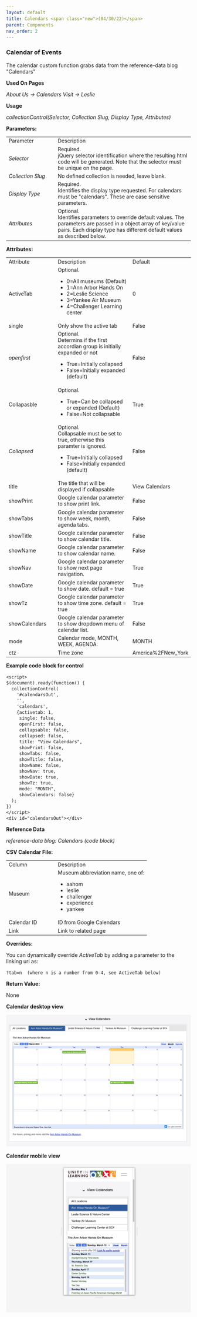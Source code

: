 ```yaml
---
layout: default
title: Calendars <span class="new">(04/30/22)</span>
parent: Components 
nav_order: 2
---
```


### Calendar of Events

The calendar custom function grabs data from the reference-data blog "Calendars"

**Used On Pages**

*About Us -> Calendars*
*Visit -> Leslie*

**Usage**

*collectionControl(Selector, Collection Slug, Display Type, Attributes)*

**Parameters:**

<table class="ws-table-all notranslate">
  <tbody>
    <tr class="tableTop">
     <td style="width:120px">Parameter</td>
     <td>Description</td>
    </tr>
    <tr>
      <td><em>Selector</em></td>
      <td>Required.<br>jQuery selector identification where the resulting html code will be generated.  Note that the selector must be unique on the page.</td>
    </tr>
    <tr>
      <td><em>Collection Slug</em></td>
      <td>No defined collection is needed, leave blank.</td>
    </tr>
    <tr>
      <td><em>Display Type</em></td>
      <td>Required.<br>Identifies the display type requested.  For calendars must be "calendars".  These are case sensitive parameters. </td>
    </tr>
    <tr>
      <td><em>Attributes</em></td>
      <td>Optional.<br>Identifies parameters to override default values.  The parameters are passed in a object array of key/value pairs.  Each display type has different default values as described below. </td>
    </tr>
  </tbody>
</table>

**Attributes:**

<table class="ws-table-all notranslate">
  <tbody>
    <tr class="tableTop">
     <td style="width:120px">Attribute</td>
     <td>Description</td>
     <td>Default</td>
    </tr>
    <tr>
      <td>ActiveTab</td>
      <td>Optional.
        <ul>
          <li>0=All museums (Default)</li>
          <li>1=Ann Arbor Hands On</li>
          <li>2=Leslie Science</li>
          <li>3=Yankee Air Museum</li>
          <li>4=Challenger Learning center</li>
        </ul>
     </td>
     <td>0</td>
    </tr>
    <tr>
      <td>single</td>
      <td>Only show the active tab</td>
      <td>False</td>
    </tr>
    <tr>
      <td><em>openfirst</em></td>
      <td>Optional.<br>
      Determins if the first accordian group is initially expanded or not
        <ul>
          <li>True=Initially collapsed</li>
          <li>False=Initially expanded (default)</li>
        </ul>
      </td>
      <td>False</td>
    </tr>
    <tr>
      <td>Collapasble</td>
      <td>Optional.
        <ul>
          <li>True=Can be collapsed or expanded (Default)</li>
          <li>False=Not collapsable</li>
        </ul>
      </td>
      <td>True</td>
    </tr>
    <tr>
      <td><em>Collapsed</em></td>
      <td>Optional.<br>
      Collapsable must be set to true, otherwise this paramter is ignored.
        <ul>
          <li>True=Initially collapsed</li>
          <li>False=Initially expanded (default)</li>
        </ul>
      </td>
      <td>False</td>
    </tr>
    <tr>
      <td>title</td>
      <td>The title that will be displayed if collapsable</td>
      <td>View Calendars</td>
    </tr>
    <tr>
      <td>showPrint</td>
      <td>Google calendar parameter to show print link.</td>
      <td>False</td>
    </tr>
    <tr>
      <td>showTabs</td>
      <td>Google calendar parameter to show week, month, agenda tabs.</td>
      <td>False</td>
    </tr>
    <tr>
      <td>showTitle</td>
      <td>Google calendar parameter to show calendar title.</td>
      <td>False</td>
    </tr>
    <tr>
      <td>showName</td>
      <td>Google calendar parameter to show calendar name.</td>
      <td>False</td>
    </tr>
    <tr>
      <td>showNav</td>
      <td>Google calendar parameter to show next page navigation.</td>
      <td>True</td>
    </tr>
    <tr>
      <td>showDate</td>
      <td>Google calendar parameter to show date.  default = true</td>
      <td>True</td>
    </tr>
    <tr>
      <td>showTz</td>
      <td>Google calendar parameter to show time zone.  default = true</td>
      <td>True</td>
    </tr>
    <tr>
      <td>showCalendars</td>
      <td>Google calendar parameter to show dropdown menu of calendar list.</td>
      <td>False</td>
    </tr>
    <tr>
      <td>mode</td>
      <td>Calendar mode, MONTH, WEEK, AGENDA.</td>
      <td>MONTH</td>
    </tr>
    <tr>
      <td>ctz</td>
      <td>Time zone</td>
      <td>America%2FNew_York</td>
    </tr>
  </tbody>
</table>

**Example code block for control**

```
<script>
$(document).ready(function() {
  collectionControl(
    '#calendarsOut',
    '',
    'calendars',
    {activetab: 1,
     single: false,
     openFirst: false,
     collapsable: false,
     collapsed: false,
     title: "View Calendars",
     showPrint: false,
     showTabs: false,
     showTitle: false,
     showName: false,
     showNav: true,
     showDate: true,
     showTz: true,
     mode: "MONTH",
     showCalendars: false}
  );
})
</script>
<div id="calendarsOut"></div>
```

**Reference Data**

*reference-data blog: Calendars (code block)*

**CSV Calendar File:**

<table class="ws-table-all notranslate">
  <tbody>
    <tr class="tableTop">
     <td style="width:120px">Column</td>
     <td>Description</td>
    </tr>
    <tr>
      <td>Museum</td>
      <td>Museum abbreviation name, one of:
      <ul>
        <li>aahom</li>
        <li>leslie</li>
        <li>challenger</li>
        <li>experience</li>
        <li>yankee</li>
      </ul>
    </td>
    </tr>
    <tr>
      <td>Calendar ID</td>
      <td>ID from Google Calendars</td>
    </tr>
    <tr>
      <td>Link</td>
      <td>Link to related page</td>
    </tr>
  </tbody>
</table>

**Overrides:**

You can dynamically override *ActiveTab* by adding a parameter to the linking url as:

```
?tab=n  (where n is a number from 0-4, see ActiveTab below)
```


**Return Value:**

None

**Calendar desktop view**

![Alt Calendar Desktop](../../assets/images/calendar.jpg "Calendar Desktop")

**Calendar mobile view**

![Alt Calendar Mobile](../../assets/images/calendar_mobile.jpg "Calendar Mobile")